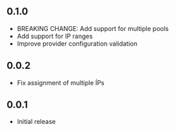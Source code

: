 ## 0.1.0

- BREAKING CHANGE: Add support for multiple pools
- Add support for IP ranges
- Improve provider configuration validation

## 0.0.2

- Fix assignment of multiple ÍPs

## 0.0.1

- Initial release
